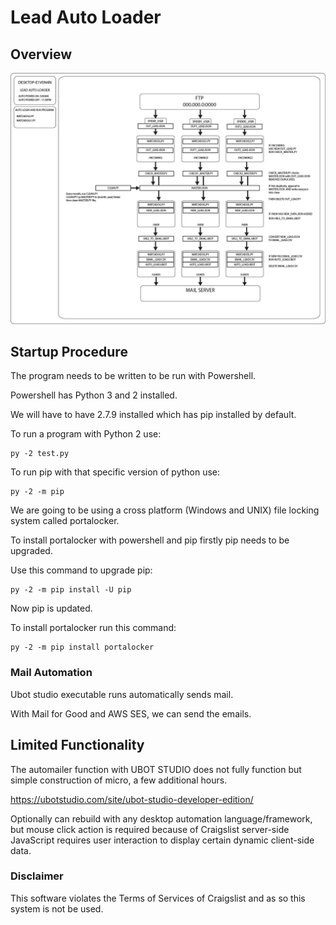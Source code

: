 # Lead Auto Loader

## Overview

![automailer](lead-01.jpg)

## Startup Procedure

The program needs to be written to be run with Powershell.

Powershell has Python 3 and 2 installed.

We will have to have 2.7.9 installed which has pip installed by default.

To run a program with Python 2 use:

    py -2 test.py

To run pip with that specific version of python use:

    py -2 -m pip

We are going to be using a cross platform (Windows and UNIX) file locking system called portalocker.

To install portalocker with powershell and pip firstly pip needs to be upgraded.

Use this command to upgrade pip:

    py -2 -m pip install -U pip

Now pip is updated.

To install portalocker run this command:

    py -2 -m pip install portalocker

### Mail Automation

Ubot studio executable runs automatically sends mail.

With Mail for Good and AWS SES, we can send the emails.

## Limited Functionality

The automailer function with UBOT STUDIO does not fully function but simple construction of micro, a few additional hours.

https://ubotstudio.com/site/ubot-studio-developer-edition/

Optionally can rebuild with any desktop automation language/framework, but mouse click action is required because of Craigslist server-side JavaScript requires user interaction to display certain dynamic client-side data.

### Disclaimer


This software violates the Terms of Services of Craigslist and as so this system is not be used.